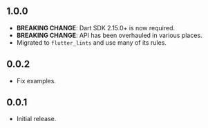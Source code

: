 ## 1.0.0

* **BREAKING CHANGE**: Dart SDK 2.15.0+ is now required.
* **BREAKING CHANGE**: API has been overhauled in various places.
* Migrated to `flutter_lints` and use many of its rules.

## 0.0.2

* Fix examples.

## 0.0.1

* Initial release.
